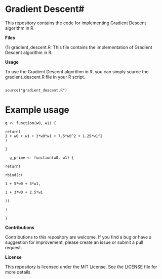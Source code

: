 
# Gradient Descent#

  

This repository contains the code for implementing Gradient Descent algorithm in R.

**Files**

  

(1) gradient_descent.R: This file contains the implementation of Gradient Descent algorithm in R.
  

**Usage**

  

To use the Gradient Descent algorithm in R, you can simply source the gradient_descent.R file in your R script.

  



  
<code>
source("gradient_descent.R")
</code>
  

#  Example usage

```
g <- function(w0, w1) {

return(
2 + w0 + w1 + 3*w0*w1 + 7.5*w0^2 + 1.25*w1^2
)

}

  g_prime <- function(w0, w1) {

return(

rbind(c(

1 + 5*w0 + 3*w1,

1 + 3*w0 + 2.5*w1

))

)

}
```
  

**Contributions**

  

Contributions to this repository are welcome. If you find a bug or have a suggestion for improvement, please create an issue or submit a pull request.

**License**

 

This repository is licensed under the MIT License. See the LICENSE file for more details.
